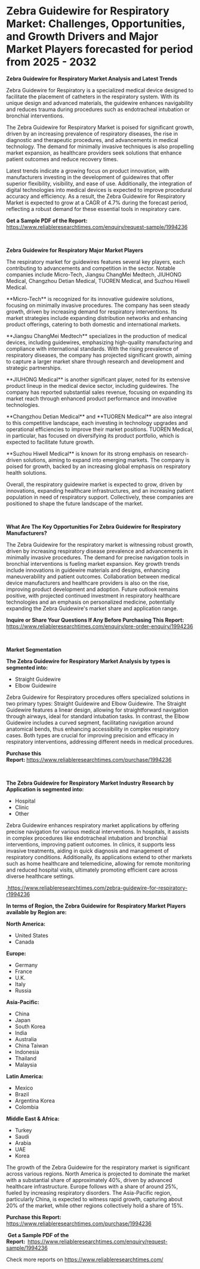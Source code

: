 <p><h1>Zebra Guidewire for Respiratory Market: Challenges, Opportunities, and Growth Drivers and Major Market Players forecasted for period from 2025 - 2032</h1></p><p><strong>Zebra Guidewire for Respiratory Market Analysis and Latest Trends</strong></p>
<p><p>Zebra Guidewire for Respiratory is a specialized medical device designed to facilitate the placement of catheters in the respiratory system. With its unique design and advanced materials, the guidewire enhances navigability and reduces trauma during procedures such as endotracheal intubation or bronchial interventions. </p><p>The Zebra Guidewire for Respiratory Market is poised for significant growth, driven by an increasing prevalence of respiratory diseases, the rise in diagnostic and therapeutic procedures, and advancements in medical technology. The demand for minimally invasive techniques is also propelling market expansion, as healthcare providers seek solutions that enhance patient outcomes and reduce recovery times. </p><p>Latest trends indicate a growing focus on product innovation, with manufacturers investing in the development of guidewires that offer superior flexibility, visibility, and ease of use. Additionally, the integration of digital technologies into medical devices is expected to improve procedural accuracy and efficiency. As a result, the Zebra Guidewire for Respiratory Market is expected to grow at a CAGR of 4.7% during the forecast period, reflecting a robust demand for these essential tools in respiratory care.</p></p>
<p><strong>Get a Sample PDF of the Report:&nbsp;</strong> <a href="https://www.reliableresearchtimes.com/enquiry/request-sample/1994236?utm_campaign=3211&utm_medium=2&utm_source=Github&utm_content=ia&utm_term=05032025&utm_id=zebra-guidewire-for-respiratory">https://www.reliableresearchtimes.com/enquiry/request-sample/1994236</a></p>
<p>&nbsp;</p>
<p><strong>Zebra Guidewire for Respiratory Major Market Players</strong></p>
<p><p>The respiratory market for guidewires features several key players, each contributing to advancements and competition in the sector. Notable companies include Micro-Tech, Jiangsu ChangMei Medtech, JIUHONG Medical, Changzhou Detian Medical, TUOREN Medical, and Suzhou Hiwell Medical.</p><p>**Micro-Tech** is recognized for its innovative guidewire solutions, focusing on minimally invasive procedures. The company has seen steady growth, driven by increasing demand for respiratory interventions. Its market strategies include expanding distribution networks and enhancing product offerings, catering to both domestic and international markets.</p><p>**Jiangsu ChangMei Medtech** specializes in the production of medical devices, including guidewires, emphasizing high-quality manufacturing and compliance with international standards. With the rising prevalence of respiratory diseases, the company has projected significant growth, aiming to capture a larger market share through research and development and strategic partnerships.</p><p>**JIUHONG Medical** is another significant player, noted for its extensive product lineup in the medical device sector, including guidewires. The company has reported substantial sales revenue, focusing on expanding its market reach through enhanced product performance and innovative technologies.</p><p>**Changzhou Detian Medical** and **TUOREN Medical** are also integral to this competitive landscape, each investing in technology upgrades and operational efficiencies to improve their market positions. TUOREN Medical, in particular, has focused on diversifying its product portfolio, which is expected to facilitate future growth.</p><p>**Suzhou Hiwell Medical** is known for its strong emphasis on research-driven solutions, aiming to expand into emerging markets. The company is poised for growth, backed by an increasing global emphasis on respiratory health solutions.</p><p>Overall, the respiratory guidewire market is expected to grow, driven by innovations, expanding healthcare infrastructures, and an increasing patient population in need of respiratory support. Collectively, these companies are positioned to shape the future landscape of the market.</p></p>
<p>&nbsp;</p>
<p><strong>What Are The Key Opportunities For Zebra Guidewire for Respiratory Manufacturers?</strong></p>
<p><p>The Zebra Guidewire for the respiratory market is witnessing robust growth, driven by increasing respiratory disease prevalence and advancements in minimally invasive procedures. The demand for precise navigation tools in bronchial interventions is fueling market expansion. Key growth trends include innovations in guidewire materials and designs, enhancing maneuverability and patient outcomes. Collaboration between medical device manufacturers and healthcare providers is also on the rise, improving product development and adoption. Future outlook remains positive, with projected continued investment in respiratory healthcare technologies and an emphasis on personalized medicine, potentially expanding the Zebra Guidewire's market share and application range.</p></p>
<p><strong>Inquire or Share Your Questions If Any Before Purchasing This Report:</strong> <a href="https://www.reliableresearchtimes.com/enquiry/pre-order-enquiry/1994236?utm_campaign=3211&utm_medium=2&utm_source=Github&utm_content=ia&utm_term=05032025&utm_id=zebra-guidewire-for-respiratory">https://www.reliableresearchtimes.com/enquiry/pre-order-enquiry/1994236</a></p>
<p>&nbsp;</p>
<p><strong>Market Segmentation</strong></p>
<p><strong>The Zebra Guidewire for Respiratory Market Analysis by types is segmented into:</strong></p>
<p><ul><li>Straight Guidewire</li><li>Elbow Guidewire</li></ul></p>
<p><p>Zebra Guidewire for Respiratory procedures offers specialized solutions in two primary types: Straight Guidewire and Elbow Guidewire. The Straight Guidewire features a linear design, allowing for straightforward navigation through airways, ideal for standard intubation tasks. In contrast, the Elbow Guidewire includes a curved segment, facilitating navigation around anatomical bends, thus enhancing accessibility in complex respiratory cases. Both types are crucial for improving precision and efficacy in respiratory interventions, addressing different needs in medical procedures.</p></p>
<p><strong>Purchase this Report:&nbsp;</strong><a href="https://www.reliableresearchtimes.com/purchase/1994236?utm_campaign=3211&utm_medium=2&utm_source=Github&utm_content=ia&utm_term=05032025&utm_id=zebra-guidewire-for-respiratory">https://www.reliableresearchtimes.com/purchase/1994236</a></p>
<p>&nbsp;</p>
<p><strong>The Zebra Guidewire for Respiratory Market Industry Research by Application is segmented into:</strong></p>
<p><ul><li>Hospital</li><li>Clinic</li><li>Other</li></ul></p>
<p><p>Zebra Guidewire enhances respiratory market applications by offering precise navigation for various medical interventions. In hospitals, it assists in complex procedures like endotracheal intubation and bronchial interventions, improving patient outcomes. In clinics, it supports less invasive treatments, aiding in quick diagnosis and management of respiratory conditions. Additionally, its applications extend to other markets such as home healthcare and telemedicine, allowing for remote monitoring and reduced hospital visits, ultimately promoting efficient care across diverse healthcare settings.</p></p>
<p><a href="https://www.reliableresearchtimes.com/zebra-guidewire-for-respiratory-r1994236?utm_campaign=3211&utm_medium=2&utm_source=Github&utm_content=ia&utm_term=05032025&utm_id=zebra-guidewire-for-respiratory">&nbsp;https://www.reliableresearchtimes.com/zebra-guidewire-for-respiratory-r1994236</a></p>
<p><strong>In terms of Region, the Zebra Guidewire for Respiratory Market Players available by Region are:</strong></p>
<p>
    <p> <strong> North America: </strong>
        <ul>
            <li>United States</li>
            <li>Canada</li>
        </ul>
        </p> 
    <p> <strong> Europe: </strong>
        <ul>
            <li>Germany</li>
            <li>France</li>
            <li>U.K.</li>
            <li>Italy</li>
            <li>Russia</li>
        </ul>
        </p> 
    <p> <strong> Asia-Pacific: </strong>
        <ul>
            <li>China</li>
            <li>Japan</li>
            <li>South Korea</li>
            <li>India</li>
            <li>Australia</li>
            <li>China Taiwan</li>
            <li>Indonesia</li>
            <li>Thailand</li>
            <li>Malaysia</li>
        </ul>
        </p> 
    <p> <strong> Latin America: </strong>
        <ul>
            <li>Mexico</li>
            <li>Brazil</li>
            <li>Argentina Korea</li>
            <li>Colombia</li>
        </ul>
        </p> 
    <p> <strong> Middle East & Africa: </strong>
        <ul>
            <li>Turkey</li>
            <li>Saudi</li>
            <li>Arabia</li>
            <li>UAE</li>
            <li>Korea</li>
        </ul>
    </p>
    </p>
<p><p>The growth of the Zebra Guidewire for the respiratory market is significant across various regions. North America is projected to dominate the market with a substantial share of approximately 40%, driven by advanced healthcare infrastructure. Europe follows with a share of around 25%, fueled by increasing respiratory disorders. The Asia-Pacific region, particularly China, is expected to witness rapid growth, capturing about 20% of the market, while other regions collectively hold a share of 15%.</p></p>
<p><strong>Purchase this Report: </strong><a href="https://www.reliableresearchtimes.com/purchase/1994236?utm_campaign=3211&utm_medium=2&utm_source=Github&utm_content=ia&utm_term=05032025&utm_id=zebra-guidewire-for-respiratory">https://www.reliableresearchtimes.com/purchase/1994236</a></p>
<p>&nbsp;<strong>Get a Sample PDF of the Report:&nbsp;&nbsp;</strong><a href="https://www.reliableresearchtimes.com/enquiry/request-sample/1994236?utm_campaign=3211&utm_medium=2&utm_source=Github&utm_content=ia&utm_term=05032025&utm_id=zebra-guidewire-for-respiratory">https://www.reliableresearchtimes.com/enquiry/request-sample/1994236</a></p>
<p><strong></strong></p>
<p>Check more reports on <a href="https://www.reliableresearchtimes.com/?utm_campaign=3211&utm_medium=2&utm_source=Github&utm_content=ia&utm_term=05032025&utm_id=zebra-guidewire-for-respiratory">https://www.reliableresearchtimes.com/</a></p>
